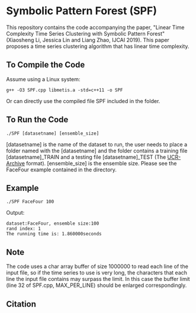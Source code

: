 # Symbolic Pattern Forest (SPF)

This repository contains the code accompanying the paper, "Linear Time Complexity Time Series Clustering with Symbolic Pattern Forest" (Xiaosheng Li, Jessica Lin and Liang Zhao, IJCAI 2019). This paper proposes a time series clustering algorithm that has linear time complexity.

## To Compile the Code

Assume using a Linux system:

`g++ -O3 SPF.cpp libmetis.a -std=c++11 -o SPF`

Or can directly use the compiled file SPF included in the folder.

## To Run the Code

`./SPF [datasetname] [ensemble_size]`

\[datasetname\] is the name of the dataset to run, the user needs to place a folder named with the \[datasetname\] and the folder contains a training file \[datasetname\]_TRAIN and a testing file \[datasetname\]_TEST (The [UCR-Archive](https://www.cs.ucr.edu/~eamonn/time_series_data/) format). \[ensemble_size\] is the ensemble size. Please see the FaceFour example contained in the directory.

## Example

`./SPF FaceFour 100`

Output:

```
dataset:FaceFour, ensemble size:100
rand index: 1
The running time is: 1.860000seconds
```

## Note

The code uses a char array buffer of size 1000000 to read each line of the input file, so if the time series to use is very long, the characters that each line the input file contains may surpass the limit. In this case the buffer limit (line 32 of SPF.cpp, MAX_PER_LINE) should be enlarged correspondingly.

## Citation

